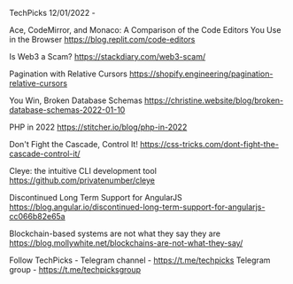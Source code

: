 TechPicks 12/01/2022 -

Ace, CodeMirror, and Monaco: A Comparison of the Code Editors You Use in the Browser
https://blog.replit.com/code-editors

Is Web3 a Scam?
https://stackdiary.com/web3-scam/

Pagination with Relative Cursors
https://shopify.engineering/pagination-relative-cursors

You Win, Broken Database Schemas
https://christine.website/blog/broken-database-schemas-2022-01-10

PHP in 2022
https://stitcher.io/blog/php-in-2022

Don't Fight the Cascade, Control It!
https://css-tricks.com/dont-fight-the-cascade-control-it/

Cleye: the intuitive CLI development tool
https://github.com/privatenumber/cleye

Discontinued Long Term Support for AngularJS
https://blog.angular.io/discontinued-long-term-support-for-angularjs-cc066b82e65a

Blockchain-based systems are not what they say they are
https://blog.mollywhite.net/blockchains-are-not-what-they-say/

Follow TechPicks -
Telegram channel - https://t.me/techpicks
Telegram group - https://t.me/techpicksgroup